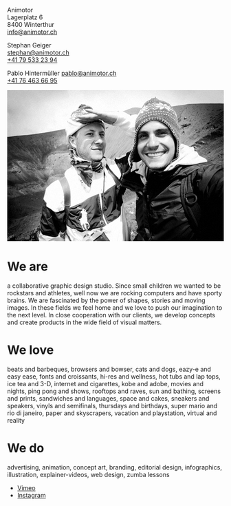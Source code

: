 Animotor<br>
Lagerplatz 6<br>
8400 Winterthur<br>
[info@animotor.ch](mailto:info@animotor.ch)

Stephan Geiger<br>
[stephan@animotor.ch](mailto:stephan@animotor.ch)<br>
[+41 79 533 23 94](tel:+41795332394)

Pablo Hintermüller
[pablo@animotor.ch](mailto:pablo@animotor.ch)<br>
[+41 76 463 66 95](tel:+41764636695)

![Portrait Image](portrait.jpg)

# We are

a collaborative graphic design studio. Since small children we wanted to be rockstars and athletes, well now we are rocking computers and have sporty brains. We are fascinated by the power of shapes, stories and moving images. In these fields we feel home and we love to push our imagination to the next level. In close cooperation with our clients, we develop concepts and create products in the wide field of visual matters.

# We love

beats and barbeques, browsers and bowser, cats and dogs, eazy-e and easy ease, fonts and croissants, hi-res and wellness, hot tubs and lap tops, ice tea and 3-D, internet and cigarettes, kobe and adobe, movies and nights, ping pong and shows, rooftops and raves, sun and bathing, screens and prints, sandwiches and languages, space and cakes, sneakers and speakers, vinyls and semifinals, thursdays and birthdays, super mario and rio di janeiro, paper and skyscrapers, vacation and playstation, virtual and reality

# We do

advertising, animation, concept art, branding, editorial design, infographics, illustration, explainer-videos, web design, zumba lessons

- [Vimeo](https://vimeo.com/animotorstudio)<br>
- [Instagram](http://instagram.com/animotor_studio)
